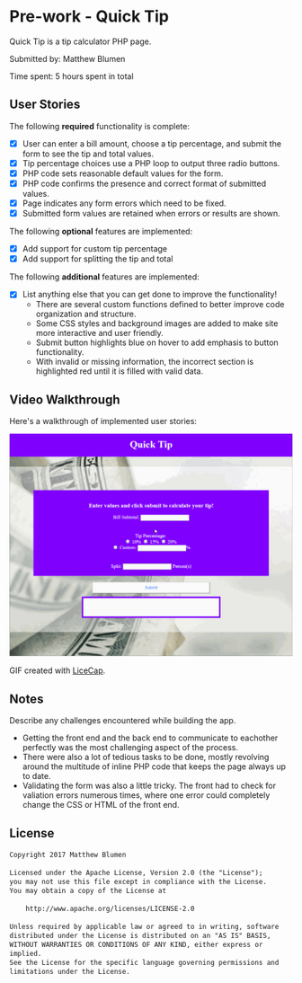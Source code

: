 # Pre-work - Quick Tip

Quick Tip is a tip calculator PHP page.

Submitted by: Matthew Blumen

Time spent: 5 hours spent in total

## User Stories

The following **required** functionality is complete:
* [X] User can enter a bill amount, choose a tip percentage, and submit the form to see the tip and total values.
* [X] Tip percentage choices use a PHP loop to output three radio buttons.
* [X] PHP code sets reasonable default values for the form.
* [X] PHP code confirms the presence and correct format of submitted values.
* [X] Page indicates any form errors which need to be fixed.
* [X] Submitted form values are retained when errors or results are shown.

The following **optional** features are implemented:
* [X] Add support for custom tip percentage
* [X] Add support for splitting the tip and total

The following **additional** features are implemented:

* [X] List anything else that you can get done to improve the functionality!
    - There are several custom functions defined to better improve code organization and structure.
    - Some CSS styles and background images are added to make site more interactive and user friendly.
    - Submit button highlights blue on hover to add emphasis to button functionality.
    - With invalid or missing information, the incorrect section is highlighted red until it is filled with valid data.

## Video Walkthrough

Here's a walkthrough of implemented user stories:

<img src='walkthrough.gif' title='Video Walkthrough' width='' alt='Video Walkthrough' />

GIF created with [LiceCap](http://www.cockos.com/licecap/).

## Notes

Describe any challenges encountered while building the app.
    
* Getting the front end and the back end to communicate to eachother perfectly was the most challenging aspect of the process.
* There were also a lot of tedious tasks to be done, mostly revolving around the multitude of inline PHP code that keeps the page always up to date.
* Validating the form was also a little tricky. The front had to check for valiation errors numerous times, where one error could completely change the CSS or HTML of the front end.

## License

    Copyright 2017 Matthew Blumen

    Licensed under the Apache License, Version 2.0 (the "License");
    you may not use this file except in compliance with the License.
    You may obtain a copy of the License at

        http://www.apache.org/licenses/LICENSE-2.0

    Unless required by applicable law or agreed to in writing, software
    distributed under the License is distributed on an "AS IS" BASIS,
    WITHOUT WARRANTIES OR CONDITIONS OF ANY KIND, either express or implied.
    See the License for the specific language governing permissions and
    limitations under the License.
